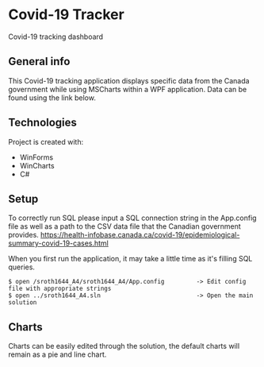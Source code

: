 # Covid-19 Tracker
Covid-19 tracking dashboard

## General info
This Covid-19 tracking application displays specific data from the Canada government while using MSCharts within a WPF application. Data can be found using the link below.

## Technologies
Project is created with:
* WinForms
* WinCharts
* C#
	
## Setup
To correctly run SQL please input a SQL connection string in the App.config file as well as a path to the CSV data file that the Canadian government provides.
https://health-infobase.canada.ca/covid-19/epidemiological-summary-covid-19-cases.html

When you first run the application, it may take a little time as it's filling SQL queries.

```
$ open /sroth1644_A4/sroth1644_A4/App.config         -> Edit config file with appropriate strings
$ open ../sroth1644_A4.sln                           -> Open the main solution
```

## Charts
Charts can be easily edited through the solution, the default charts will remain as a pie and line chart.
